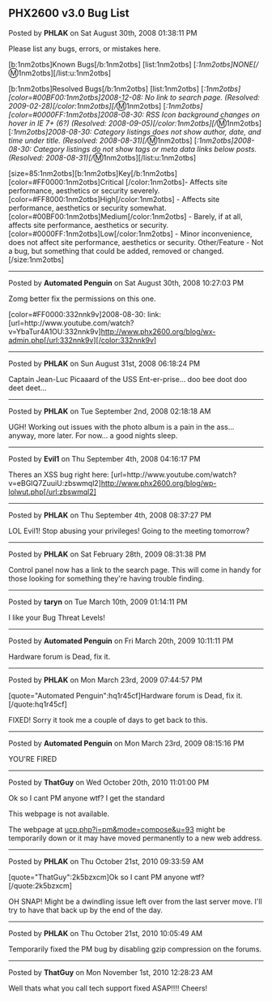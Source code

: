 ## PHX2600 v3.0 Bug List
Posted by **PHLAK** on Sat August 30th, 2008 01:38:11 PM

Please list any bugs, errors, or mistakes here.

[b:1nm2otbs]Known Bugs[/b:1nm2otbs]
[list:1nm2otbs]
[*:1nm2otbs]NONE[/*:m:1nm2otbs][/list:u:1nm2otbs]

[b:1nm2otbs]Resolved Bugs[/b:1nm2otbs]
[list:1nm2otbs]
[*:1nm2otbs][color=#00BF00:1nm2otbs]2008-12-08: No link to search page. (Resolved: 2009-02-28)[/color:1nm2otbs][/*:m:1nm2otbs]
[*:1nm2otbs][color=#0000FF:1nm2otbs]2008-08-30: RSS Icon background changes on hover in IE 7+ (6?) (Resolved: 2008-09-05)[/color:1nm2otbs][/*:m:1nm2otbs]
[*:1nm2otbs]2008-08-30: Category listings does not show author, date, and time under title. (Resolved: 2008-08-31)[/*:m:1nm2otbs]
[*:1nm2otbs]2008-08-30: Category listings do not show tags or meta data links below posts.(Resolved: 2008-08-31)[/*:m:1nm2otbs][/list:u:1nm2otbs]


[size=85:1nm2otbs][b:1nm2otbs]Key[/b:1nm2otbs]
[color=#FF0000:1nm2otbs]Critical [/color:1nm2otbs]- Affects site performance, aesthetics or security severely.
[color=#FF8000:1nm2otbs]High[/color:1nm2otbs] - Affects site performance, aesthetics or security somewhat.
[color=#00BF00:1nm2otbs]Medium[/color:1nm2otbs] - Barely, if at all, affects site performance, aesthetics or security.
[color=#0000FF:1nm2otbs]Low[/color:1nm2otbs] - Minor inconvenience, does not affect site performance, aesthetics or security.
Other/Feature - Not a bug, but something that could be added, removed or changed.[/size:1nm2otbs]

--------------------------------------------------------------------------------

Posted by **Automated Penguin** on Sat August 30th, 2008 10:27:03 PM

Zomg better fix the permissions on this one.

[color=#FF0000:332nnk9v]2008-08-30: link: [url=http&#58;//www&#46;youtube&#46;com/watch?v=YbaTur4A1OU:332nnk9v]http://www.phx2600.org/blog/wx-admin.php[/url:332nnk9v][/color:332nnk9v]

--------------------------------------------------------------------------------

Posted by **PHLAK** on Sun August 31st, 2008 06:18:24 PM

Captain Jean-Luc Picaaard of the USS Ent-er-prise... doo bee doot doo deet deet...

--------------------------------------------------------------------------------

Posted by **PHLAK** on Tue September 2nd, 2008 02:18:18 AM

UGH!  Working out issues with the photo album is a pain in the ass...  anyway, more later.  For now... a good nights sleep.

--------------------------------------------------------------------------------

Posted by **Evil1** on Thu September 4th, 2008 04:16:17 PM

Theres an XSS bug right here:
[url=http&#58;//www&#46;youtube&#46;com/watch?v=eBGIQ7ZuuiU:zbswmql2]http://www.phx2600.org/blog/wp-lolwut.php[/url:zbswmql2]

--------------------------------------------------------------------------------

Posted by **PHLAK** on Thu September 4th, 2008 08:37:27 PM

LOL Evil1!  Stop abusing your privileges!  Going to the meeting tomorrow?

--------------------------------------------------------------------------------

Posted by **PHLAK** on Sat February 28th, 2009 08:31:38 PM

Control panel now has a link to the search page.  This will come in handy for those looking for something they're having trouble finding.

--------------------------------------------------------------------------------

Posted by **taryn** on Tue March 10th, 2009 01:14:11 PM

I like your Bug Threat Levels!

--------------------------------------------------------------------------------

Posted by **Automated Penguin** on Fri March 20th, 2009 10:11:11 PM

Hardware forum is Dead, fix it.

--------------------------------------------------------------------------------

Posted by **PHLAK** on Mon March 23rd, 2009 07:44:57 PM

[quote=&quot;Automated Penguin&quot;:hq1r45cf]Hardware forum is Dead, fix it.[/quote:hq1r45cf]

FIXED!  Sorry it took me a couple of days to get back to this.

--------------------------------------------------------------------------------

Posted by **Automated Penguin** on Mon March 23rd, 2009 08:15:16 PM

YOU'RE FIRED

--------------------------------------------------------------------------------

Posted by **ThatGuy** on Wed October 20th, 2010 11:01:00 PM

Ok so I cant PM anyone wtf? I get the standard

This webpage is not available.

The webpage at <!-- l --><a class="postlink-local" href="http://www.phx2600.org/forum/ucp.php?i=pm&amp;mode=compose&amp;u=93">ucp.php?i=pm&amp;mode=compose&amp;u=93</a><!-- l --> might be temporarily down or it may have moved permanently to a new web address.

--------------------------------------------------------------------------------

Posted by **PHLAK** on Thu October 21st, 2010 09:33:59 AM

[quote=&quot;ThatGuy&quot;:2k5bzxcm]Ok so I cant PM anyone wtf?[/quote:2k5bzxcm]

OH SNAP!  Might be a dwindling issue left over from the last server move.  I'll try to have that back up by the end of the day.

--------------------------------------------------------------------------------

Posted by **PHLAK** on Thu October 21st, 2010 10:05:49 AM

Temporarily fixed the PM bug by disabling gzip compression on the forums.

--------------------------------------------------------------------------------

Posted by **ThatGuy** on Mon November 1st, 2010 12:28:23 AM

Well thats what you call tech support fixed ASAP!!!! Cheers!
